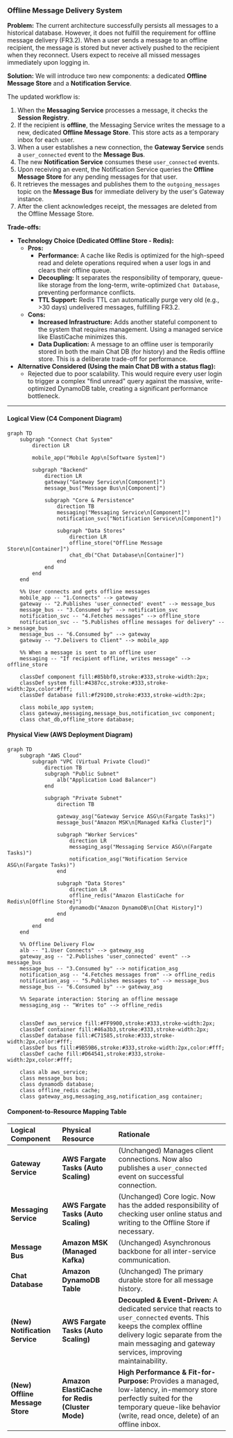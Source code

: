### **Offline Message Delivery System**

**Problem:**
The current architecture successfully persists all messages to a historical database. However, it does not fulfill the requirement for offline message delivery (FR3.2). When a user sends a message to an offline recipient, the message is stored but never actively pushed to the recipient when they reconnect. Users expect to receive all missed messages immediately upon logging in.

**Solution:**
We will introduce two new components: a dedicated **Offline Message Store** and a **Notification Service**.

The updated workflow is:
1.  When the **Messaging Service** processes a message, it checks the **Session Registry**.
2.  If the recipient is **offline**, the Messaging Service writes the message to a new, dedicated **Offline Message Store**. This store acts as a temporary inbox for each user.
3.  When a user establishes a new connection, the **Gateway Service** sends a `user_connected` event to the **Message Bus**.
4.  The new **Notification Service** consumes these `user_connected` events.
5.  Upon receiving an event, the Notification Service queries the **Offline Message Store** for any pending messages for that user.
6.  It retrieves the messages and publishes them to the `outgoing_messages` topic on the **Message Bus** for immediate delivery by the user's Gateway instance.
7.  After the client acknowledges receipt, the messages are deleted from the Offline Message Store.

**Trade-offs:**
*   **Technology Choice (Dedicated Offline Store - Redis):**
    *   **Pros:**
        *   **Performance:** A cache like Redis is optimized for the high-speed read and delete operations required when a user logs in and clears their offline queue.
        *   **Decoupling:** It separates the responsibility of temporary, queue-like storage from the long-term, write-optimized `Chat Database`, preventing performance conflicts.
        *   **TTL Support:** Redis TTL can automatically purge very old (e.g., >30 days) undelivered messages, fulfilling FR3.2.
    *   **Cons:**
        *   **Increased Infrastructure:** Adds another stateful component to the system that requires management. Using a managed service like ElastiCache minimizes this.
        *   **Data Duplication:** A message to an offline user is temporarily stored in both the main Chat DB (for history) and the Redis offline store. This is a deliberate trade-off for performance.
*   **Alternative Considered (Using the main Chat DB with a status flag):**
    *   Rejected due to poor scalability. This would require every user login to trigger a complex "find unread" query against the massive, write-optimized DynamoDB table, creating a significant performance bottleneck.

---

#### **Logical View (C4 Component Diagram)**

```mermaid
graph TD
    subgraph "Connect Chat System"
        direction LR
        
        mobile_app("Mobile App\n[Software System]")
        
        subgraph "Backend"
            direction LR
            gateway("Gateway Service\n[Component]")
            message_bus("Message Bus\n[Component]")
            
            subgraph "Core & Persistence"
                direction TB
                messaging("Messaging Service\n[Component]")
                notification_svc("Notification Service\n[Component]")
                
                subgraph "Data Stores"
                    direction LR
                    offline_store("Offline Message Store\n[Container]")
                    chat_db("Chat Database\n[Container]")
                end
            end
        end
    end

    %% User connects and gets offline messages
    mobile_app -- "1.Connects" --> gateway
    gateway -- "2.Publishes 'user_connected' event" --> message_bus
    message_bus -- "3.Consumed by" --> notification_svc
    notification_svc -- "4.Fetches messages" --> offline_store
    notification_svc -- "5.Publishes offline messages for delivery" --> message_bus
    message_bus -- "6.Consumed by" --> gateway
    gateway -- "7.Delivers to Client" --> mobile_app

    %% When a message is sent to an offline user
    messaging -- "If recipient offline, writes message" --> offline_store

    classDef component fill:#85bbf0,stroke:#333,stroke-width:2px;
    classDef system fill:#4387cc,stroke:#333,stroke-width:2px,color:#fff;
    classDef database fill:#f29100,stroke:#333,stroke-width:2px;
    
    class mobile_app system;
    class gateway,messaging,message_bus,notification_svc component;
    class chat_db,offline_store database;
```

#### **Physical View (AWS Deployment Diagram)**

```mermaid
graph TD
    subgraph "AWS Cloud"
        subgraph "VPC (Virtual Private Cloud)"
            direction TB
            subgraph "Public Subnet"
                alb("Application Load Balancer")
            end

            subgraph "Private Subnet"
                direction TB
                
                gateway_asg("Gateway Service ASG\n(Fargate Tasks)")
                message_bus("Amazon MSK\n[Managed Kafka Cluster]")
                
                subgraph "Worker Services"
                    direction LR
                    messaging_asg("Messaging Service ASG\n(Fargate Tasks)")
                    notification_asg("Notification Service ASG\n(Fargate Tasks)")
                end

                subgraph "Data Stores"
                    direction LR
                    offline_redis("Amazon ElastiCache for Redis\n[Offline Store]")
                    dynamodb("Amazon DynamoDB\n[Chat History]")
                end
            end
        end
    end

    %% Offline Delivery Flow
    alb -- "1.User Connects" --> gateway_asg
    gateway_asg -- "2.Publishes 'user_connected' event" --> message_bus
    message_bus -- "3.Consumed by" --> notification_asg
    notification_asg -- "4.Fetches messages from" --> offline_redis
    notification_asg -- "5.Publishes messages to" --> message_bus
    message_bus -- "6.Consumed by" --> gateway_asg
    
    %% Separate interaction: Storing an offline message
    messaging_asg -- "Writes to" --> offline_redis


    classDef aws_service fill:#FF9900,stroke:#333,stroke-width:2px;
    classDef container fill:#46a3b3,stroke:#333,stroke-width:2px;
    classDef database fill:#C71585,stroke:#333,stroke-width:2px,color:#fff;
    classDef bus fill:#9B59B6,stroke:#333,stroke-width:2px,color:#fff;
    classDef cache fill:#D64541,stroke:#333,stroke-width:2px,color:#fff;

    class alb aws_service;
    class message_bus bus;
    class dynamodb database;
    class offline_redis cache;
    class gateway_asg,messaging_asg,notification_asg container;
```

#### **Component-to-Resource Mapping Table**

| Logical Component | Physical Resource | Rationale |
| :--- | :--- | :--- |
| **Gateway Service** | **AWS Fargate Tasks (Auto Scaling)** | (Unchanged) Manages client connections. Now also publishes a `user_connected` event on successful connection. |
| **Messaging Service**| **AWS Fargate Tasks (Auto Scaling)** | (Unchanged) Core logic. Now has the added responsibility of checking user online status and writing to the Offline Store if necessary. |
| **Message Bus** | **Amazon MSK (Managed Kafka)** | (Unchanged) Asynchronous backbone for all inter-service communication. |
| **Chat Database** | **Amazon DynamoDB Table** | (Unchanged) The primary durable store for all message history. |
| **(New) Notification Service** | **AWS Fargate Tasks (Auto Scaling)** | **Decoupled & Event-Driven:** A dedicated service that reacts to `user_connected` events. This keeps the complex offline delivery logic separate from the main messaging and gateway services, improving maintainability. |
| **(New) Offline Message Store** | **Amazon ElastiCache for Redis (Cluster Mode)** | **High Performance & Fit-for-Purpose:** Provides a managed, low-latency, in-memory store perfectly suited for the temporary queue-like behavior (write, read once, delete) of an offline inbox. |
